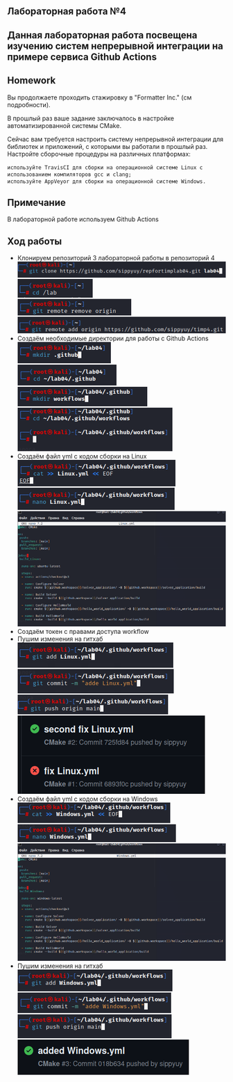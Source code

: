 ## Лабораторная работа №4
## Данная лабораторная работа посвещена изучению систем непрерывной интеграции на примере сервиса Github Actions
## Homework
Вы продолжаете проходить стажировку в "Formatter Inc." (см подробности).

В прошлый раз ваше задание заключалось в настройке автоматизированной системы CMake.

Сейчас вам требуется настроить систему непрерывной интеграции для библиотек и приложений, с которыми вы работали в прошлый раз. Настройте сборочные процедуры на различных платформах:

    используйте TravisCI для сборки на операционной системе Linux с использованием компиляторов gcc и clang;
    используйте AppVeyor для сборки на операционной системе Windows.
## Примечание
В лабораторной работе используем Github Actions
## Ход работы
- Клонируем репозиторий 3 лабораторной работы в репозиторий 4
  ![](https://github.com/sippyuy/timp4/blob/main/screens/1.png)                               
  ![](https://github.com/sippyuy/timp4/blob/main/screens/2.png)                           
  ![](https://github.com/sippyuy/timp4/blob/main/screens/3.png)                        
  ![](https://github.com/sippyuy/timp4/blob/main/screens/4.png)                    
- Создаём необходимые директории для работы с Github Actions                                
  ![](https://github.com/sippyuy/timp4/blob/main/screens/5.png)                             
  ![](https://github.com/sippyuy/timp4/blob/main/screens/6.png)                      
  ![](https://github.com/sippyuy/timp4/blob/main/screens/7.png)                         
  ![](https://github.com/sippyuy/timp4/blob/main/screens/8.png)                     
- Создаём файл yml с кодом сборки на Linux                                                   
  ![](https://github.com/sippyuy/timp4/blob/main/screens/9.png)                          
  ![](https://github.com/sippyuy/timp4/blob/main/screens/10.png)                            
  ![](https://github.com/sippyuy/timp4/blob/main/screens/11.png)                     
- Создаём токен с правами доступа workflow   
- Пушим изменения на гитхаб                                                
  ![](https://github.com/sippyuy/timp4/blob/main/screens/12.png)                           
  ![](https://github.com/sippyuy/timp4/blob/main/screens/13.png)                             
  ![](https://github.com/sippyuy/timp4/blob/main/screens/14.png)                           
  ![](https://github.com/sippyuy/timp4/blob/main/screens/15.png)                              
- Создаём файл yml с кодом сборки на Windows                               
  ![](https://github.com/sippyuy/timp4/blob/main/screens/16.png)                      
  ![](https://github.com/sippyuy/timp4/blob/main/screens/17.png)                         
  ![](https://github.com/sippyuy/timp4/blob/main/screens/18.png)                        
- Пушим изменения на гитхаб                                
  ![](https://github.com/sippyuy/timp4/blob/main/screens/19.png)                            
  ![](https://github.com/sippyuy/timp4/blob/main/screens/20.png)                          
  ![](https://github.com/sippyuy/timp4/blob/main/screens/21.png)                           
  ![](https://github.com/sippyuy/timp4/blob/main/screens/22.png)                             
  
